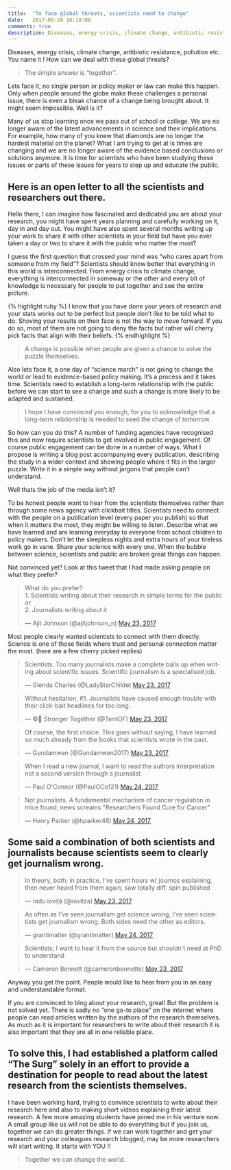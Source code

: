 ```yaml
---
title:  "To face global threats, scientists need to change"
date:   2017-05-28 10:18:00
comments: true
description: Diseases, energy crisis, climate change, antibiotic resistance, pollution etc.. You name it ! How can we deal with these global threats?
---
```

<script type="text/javascript" src="//counter.websiteout.net/js/36/0/0/0"></script>

Diseases, energy crisis, climate change, antibiotic resistance, pollution etc.. You name it ! How can we deal with these global threats?

> The simple answer is “together”.

Lets face it, no single person or policy maker or law can make this happen. Only when people around the globe make these challenges a personal issue, there is even a bleak chance of a change being brought about. It might seem impossible. Well is it?

Many of us stop learning once we pass out of school or college. We are no longer aware of the latest advancements in science and their implications. For example, how many of you knew that diamonds are no longer the hardest material on the planet? What I am trying to get at is times are changing and we are no longer aware of the evidence based conclusions or solutions anymore. It is time for scientists who have been studying these issues or parts of these issues for years to step up and educate the public.

## **Here is an open letter to all the scientists and researchers out there.**

Hello there, I can imagine how fascinated and dedicated you are about your research, you might have spent years planning and carefully working on it, day in and day out. You might have also spent several months writing up your work to share it with other scientists in your field but have you ever taken a day or two to share it with the public who matter the most?

I guess the first question that crossed your mind was “who cares apart from someone from my field”? Scientists should know better that everything in this world is interconnected. From energy crisis to climate change, everything is interconnected in someway or the other and every bit of knowledge is necessary for people to put together and see the entire picture.

{% highlight ruby %}
I know that you have done your years of research and your stats works out to be perfect but people don’t like to be told what to do. Shoving your results on their face is not the way to move forward. If you do so, most of them are not going to deny the facts but rather will cherry pick facts that align with their beliefs.
{% endhighlight %}

> A change is possible when people are given a chance to solve the puzzle themselves.

Also lets face it, a one day of “science march” is not going to change the world or lead to evidence-based policy making. It’s a process and it takes time. Scientists need to establish a long-term relationship with the public before we can start to see a change and such a change is more likely to be adapted and sustained.

> I hope I have convinced you enough, for you to acknowledge that a long-term relationship is needed to seed the change of tomorrow.

So how can you do this? A number of funding agencies have recognised this and now require scientists to get involved in public engagement. Of course public engagement can be done in a number of ways. What I propose is writing a blog post accompanying every publication, describing the study in a wider context and showing people where it fits in the larger puzzle. Write it in a simple way without jargons that people can’t understand.

Well thats the job of the media isn’t it?

To be honest people want to hear from the scientists themselves rather than through some news agency with clickbait titles. Scientists need to connect with the people on a publication level (every paper you publish) so that when it matters the most, they might be willing to listen. Describe what we have learned and are learning everyday to everyone from school children to policy makers. Don’t let the sleepless nights and extra hours of your tireless work go in vane. Share your science with every one. When the bubble between science, scientists and public are broken great things can happen.

Not convinced yet? Look at this tweet that I had made asking people on what they prefer?

<blockquote class="twitter-tweet"><p lang="en" dir="ltr">What do you prefer?<br>1. Scientists writing about their research in simple terms for the public or<br>2. Journalists writing about it</p>&mdash; Ajit Johnson (@ajitjohnson_n) <a href="https://twitter.com/ajitjohnson_n/status/867051353130119169?ref_src=twsrc%5Etfw">May 23, 2017</a></blockquote> <script async src="https://platform.twitter.com/widgets.js" charset="utf-8"></script>

Most people clearly wanted scientists to connect with them directly. Science is one of those fields where trust and personal connection matter the most. (here are a few cherry picked replies)

<blockquote class="twitter-tweet"><p lang="en" dir="ltr">Scientists. Too many journalists make a complete balls up when writing about scientific issues. Scientific journalism is a specialised job.</p>&mdash; Glenda Charles (@LadyStarChilde) <a href="https://twitter.com/LadyStarChilde/status/867058876994076672?ref_src=twsrc%5Etfw">May 23, 2017</a></blockquote> <script async src="https://platform.twitter.com/widgets.js" charset="utf-8"></script>

<blockquote class="twitter-tweet"><p lang="en" dir="ltr">Without hesitation, #1. Journalists have caused enough trouble with their click-bait headlines for too long.</p>&mdash; ©️🌊 Stronger Together (@TerriDF) <a href="https://twitter.com/TerriDF/status/867061189699915778?ref_src=twsrc%5Etfw">May 23, 2017</a></blockquote> <script async src="https://platform.twitter.com/widgets.js" charset="utf-8"></script>

<blockquote class="twitter-tweet"><p lang="en" dir="ltr">Of course, the first choice. This goes without saying, I have learned so much already from the books that scientists wrote in the past.</p>&mdash; Gundamwen (@Gundamwen2017) <a href="https://twitter.com/Gundamwen2017/status/867064980838825985?ref_src=twsrc%5Etfw">May 23, 2017</a></blockquote> <script async src="https://platform.twitter.com/widgets.js" charset="utf-8"></script>

<blockquote class="twitter-tweet"><p lang="en" dir="ltr">When I read a new journal, I want to read the authors interpretation not a second version through a journalist.</p>&mdash; Paul O&#39;Connor (@PaulOCo121) <a href="https://twitter.com/PaulOCo121/status/867335930327203840?ref_src=twsrc%5Etfw">May 24, 2017</a></blockquote> <script async src="https://platform.twitter.com/widgets.js" charset="utf-8"></script>

<blockquote class="twitter-tweet"><p lang="en" dir="ltr">Not journalists. A fundamental mechanism of cancer regulation in mice found; news screams &quot;Researchers Found Cure for Cancer&quot;</p>&mdash; Henry Parker (@hparker48) <a href="https://twitter.com/hparker48/status/867360426899587072?ref_src=twsrc%5Etfw">May 24, 2017</a></blockquote> <script async src="https://platform.twitter.com/widgets.js" charset="utf-8"></script>


## **Some said a combination of both scientists and journalists because scientists seem to clearly get journalism wrong.**


<blockquote class="twitter-tweet"><p lang="en" dir="ltr">In theory, both; in practice, I&#39;ve spent hours w/ journos explaining, then never heard from them again, saw totally diff. spin published</p>&mdash; radu ioviță (@iovitza) <a href="https://twitter.com/iovitza/status/867056795789000704?ref_src=twsrc%5Etfw">May 23, 2017</a></blockquote> <script async src="https://platform.twitter.com/widgets.js" charset="utf-8"></script>

<blockquote class="twitter-tweet"><p lang="en" dir="ltr">As often as I&#39;ve seen journalism get science wrong, I&#39;ve seen scientists get journalism wrong. Both sides need the other as editors.</p>&mdash; grantimatter (@grantimatter) <a href="https://twitter.com/grantimatter/status/867352384967774208?ref_src=twsrc%5Etfw">May 24, 2017</a></blockquote> <script async src="https://platform.twitter.com/widgets.js" charset="utf-8"></script>

<blockquote class="twitter-tweet"><p lang="en" dir="ltr">Scientists; I want to hear it from the source but shouldn&#39;t need at PhD to understand</p>&mdash; Cameron Bennett (@cameronbennette) <a href="https://twitter.com/cameronbennette/status/867097657533181952?ref_src=twsrc%5Etfw">May 23, 2017</a></blockquote> <script async src="https://platform.twitter.com/widgets.js" charset="utf-8"></script>

Anyway you get the point. People would like to hear from you in an easy and understandable format.

If you are convinced to blog about your research, great! But the problem is not solved yet. There is sadly no “one go-to place” on the internet where people can read articles written by the authors of the research themselves. As much as it is important for researchers to write about their research it is also important that they are all in one reliable place.

## **To solve this, I had established a platform called “The Surg” solely in an effort to provide a destination for people to read about the latest research from the scientists themselves.**

I have been working hard, trying to convince scientists to write about their research here and also to making short videos explaining their latest research. A few more amazing students have joined me in his venture now. A small group like us will not be able to do everything but if you join us, together we can do greater things. If we can work together and get your research and your colleagues research blogged, may be more researchers will start writing. It starts with YOU !!

> Together we can change the world.
